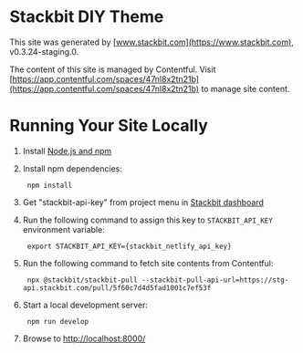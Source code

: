 # Stackbit DIY Theme

This site was generated by [www.stackbit.com](https://www.stackbit.com), v0.3.24-staging.0.

The content of this site is managed by Contentful. Visit [https://app.contentful.com/spaces/47nl8x2tn21b](https://app.contentful.com/spaces/47nl8x2tn21b) to manage site content.

# Running Your Site Locally

1. Install [Node.js and npm](https://nodejs.org/en/)

1. Install npm dependencies:

        npm install

1. Get "stackbit-api-key" from project menu in [Stackbit dashboard](https://app.stackbit.com/dashboard)

1. Run the following command to assign this key to `STACKBIT_API_KEY` environment variable:

        export STACKBIT_API_KEY={stackbit_netlify_api_key}

1. Run the following command to fetch site contents from Contentful:

        npx @stackbit/stackbit-pull --stackbit-pull-api-url=https://stg-api.stackbit.com/pull/5f60c7d4d5fad1001c7ef53f

1. Start a local development server:

        npm run develop

1. Browse to [http://localhost:8000/](http://localhost:8000/)
